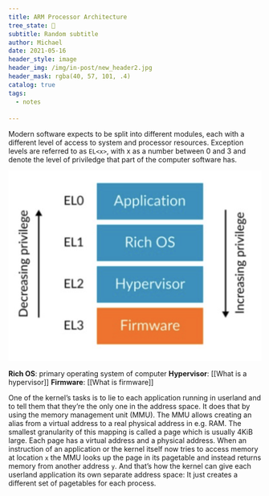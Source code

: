 ```yaml
---
title: ARM Processor Architecture
tree_state: 🌱
subtitle: Random subtitle
author: Michael
date: 2021-05-16
header_style: image
header_img: /img/in-post/new_header2.jpg
header_mask: rgba(40, 57, 101, .4)
catalog: true
tags:
  - notes

---
```


Modern software expects to be split into different modules, each with a different level of access to system and processor resources. Exception levels are referred to as `EL<x>`, with x as a number between 0 and 3 and denote the level of priviledge that part of the computer software has.

![](../search_pics/arm_el_levels.png)

**Rich OS**: primary operating system of computer
**Hypervisor**: [[What is a hypervisor]]
**Firmware**: [[What is firmware]]


One of the kernel’s tasks is to lie to each application running in userland and to tell them that they’re the only one in the address space. It does that by using the memory management unit (MMU). The MMU allows creating an alias from a virtual address to a real physical address in e.g. RAM. The smallest granularity of this mapping is called a page which is usually 4KiB large. Each page has a virtual address and a physical address. When an instruction of an application or the kernel itself now tries to access memory at location `x` the MMU looks up the page in its pagetable and instead returns memory from another address `y`. And that’s how the kernel can give each userland application its own separate address space: It just creates a different set of pagetables for each process.
